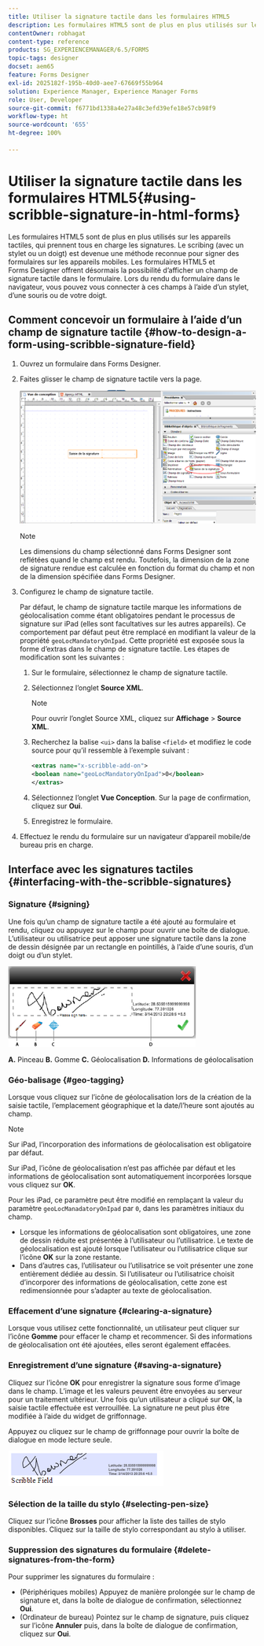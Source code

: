 ```yaml
---
title: Utiliser la signature tactile dans les formulaires HTML5
description: Les formulaires HTML5 sont de plus en plus utilisés sur les appareils tactiles, qui prennent tous en charge les signatures. La signature de documents sur les appareils mobiles est devenue une méthode reconnue pour signer des formulaires sur les appareils mobiles.
contentOwner: robhagat
content-type: reference
products: SG_EXPERIENCEMANAGER/6.5/FORMS
topic-tags: designer
docset: aem65
feature: Forms Designer
exl-id: 2025182f-195b-40d0-aee7-67669f55b964
solution: Experience Manager, Experience Manager Forms
role: User, Developer
source-git-commit: f6771bd1338a4e27a48c3efd39efe18e57cb98f9
workflow-type: ht
source-wordcount: '655'
ht-degree: 100%

---
```


# Utiliser la signature tactile dans les formulaires HTML5{#using-scribble-signature-in-html-forms}

Les formulaires HTML5 sont de plus en plus utilisés sur les appareils tactiles, qui prennent tous en charge les signatures. Le scribing (avec un stylet ou un doigt) est devenue une méthode reconnue pour signer des formulaires sur les appareils mobiles. Les formulaires HTML5 et Forms Designer offrent désormais la possibilité d’afficher un champ de signature tactile dans le formulaire. Lors du rendu du formulaire dans le navigateur, vous pouvez vous connecter à ces champs à l’aide d’un stylet, d’une souris ou de votre doigt.

## Comment concevoir un formulaire à l’aide d’un champ de signature tactile {#how-to-design-a-form-using-scribble-signature-field}

1. Ouvrez un formulaire dans Forms Designer.
1. Faites glisser le champ de signature tactile vers la page.

   ![designer_scribble](assets/designer_scribble.png)

   >[!NOTE]
   >
   >Les dimensions du champ sélectionné dans Forms Designer sont reflétées quand le champ est rendu. Toutefois, la dimension de la zone de signature rendue est calculée en fonction du format du champ et non de la dimension spécifiée dans Forms Designer.

1. Configurez le champ de signature tactile.

   Par défaut, le champ de signature tactile marque les informations de géolocalisation comme étant obligatoires pendant le processus de signature sur iPad (elles sont facultatives sur les autres appareils). Ce comportement par défaut peut être remplacé en modifiant la valeur de la propriété `geoLocMandatoryOnIpad`. Cette propriété est exposée sous la forme d’extras dans le champ de signature tactile. Les étapes de modification sont les suivantes :

   1. Sur le formulaire, sélectionnez le champ de signature tactile.
   1. Sélectionnez l’onglet **Source XML**.

      >[!NOTE]
      >
      >Pour ouvrir l’onglet Source XML, cliquez sur **Affichage** > **Source XML**.

   1. Recherchez la balise `<ui>` dans la balise `<field>` et modifiez le code source pour qu’il ressemble à l’exemple suivant :

      ```xml
      <extras name="x-scribble-add-on">
      <boolean name="geoLocMandatoryOnIpad">0</boolean>
      </extras>
      ```

   1. Sélectionnez l’onglet **Vue Conception**. Sur la page de confirmation, cliquez sur **Oui**.
   1. Enregistrez le formulaire.

1. Effectuez le rendu du formulaire sur un navigateur d’appareil mobile/de bureau pris en charge.

## Interface avec les signatures tactiles {#interfacing-with-the-scribble-signatures}

### Signature {#signing}

Une fois qu’un champ de signature tactile a été ajouté au formulaire et rendu, cliquez ou appuyez sur le champ pour ouvrir une boîte de dialogue. L’utilisateur ou utilisatrice peut apposer une signature tactile dans la zone de dessin désignée par un rectangle en pointillés, à l’aide d’une souris, d’un doigt ou d’un stylet.

![géolocalisation](assets/geolocation.png)

**A.** Pinceau **B.** Gomme **C.** Géolocalisation **D.** Informations de géolocalisation

### Géo-balisage {#geo-tagging}

Lorsque vous cliquez sur l’icône de géolocalisation lors de la création de la saisie tactile, l’emplacement géographique et la date/l’heure sont ajoutés au champ.

>[!NOTE]
>
Sur iPad, l’incorporation des informations de géolocalisation est obligatoire par défaut.

Sur iPad, l’icône de géolocalisation n’est pas affichée par défaut et les informations de géolocalisation sont automatiquement incorporées lorsque vous cliquez sur **OK**.

Pour les iPad, ce paramètre peut être modifié en remplaçant la valeur du paramètre `geoLocManadatoryOnIpad` par `0`, dans les paramètres initiaux du champ.

* Lorsque les informations de géolocalisation sont obligatoires, une zone de dessin réduite est présentée à l’utilisateur ou l’utilisatrice. Le texte de géolocalisation est ajouté lorsque l’utilisateur ou l’utilisatrice clique sur l’icône **OK** sur la zone restante.
* Dans d’autres cas, l’utilisateur ou l’utilisatrice se voit présenter une zone entièrement dédiée au dessin. Si l’utilisateur ou l’utilisatrice choisit d’incorporer des informations de géolocalisation, cette zone est redimensionnée pour s’adapter au texte de géolocalisation.

### Effacement d’une signature {#clearing-a-signature}

Lorsque vous utilisez cette fonctionnalité, un utilisateur peut cliquer sur l’icône **Gomme** pour effacer le champ et recommencer. Si des informations de géolocalisation ont été ajoutées, elles seront également effacées.

### Enregistrement d’une signature {#saving-a-signature}

Cliquez sur l’icône **OK** pour enregistrer la signature sous forme d’image dans le champ. L’image et les valeurs peuvent être envoyées au serveur pour un traitement ultérieur. Une fois qu’un utilisateur a cliqué sur **OK**, la saisie tactile effectuée est verrouillée. La signature ne peut plus être modifiée à l’aide du widget de griffonnage.

Appuyez ou cliquez sur le champ de griffonnage pour ouvrir la boîte de dialogue en mode lecture seule.

![3](assets/3.png)

### Sélection de la taille du stylo {#selecting-pen-size}

Cliquez sur l’icône **Brosses** pour afficher la liste des tailles de stylo disponibles. Cliquez sur la taille de stylo correspondant au stylo à utiliser.

### Suppression des signatures du formulaire {#delete-signatures-from-the-form}

Pour supprimer les signatures du formulaire :

* (Périphériques mobiles) Appuyez de manière prolongée sur le champ de signature et, dans la boîte de dialogue de confirmation, sélectionnez **Oui**.
* (Ordinateur de bureau) Pointez sur le champ de signature, puis cliquez sur l’icône **Annuler** puis, dans la boîte de dialogue de confirmation, cliquez sur **Oui**.
